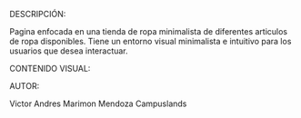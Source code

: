 DESCRIPCIÓN:

Pagina enfocada en una tienda de ropa minimalista de diferentes articulos de ropa disponibles. Tiene un entorno visual minimalista e intuitivo para los usuarios que desea interactuar.

CONTENIDO VISUAL:




AUTOR:

Victor Andres Marimon Mendoza
Campuslands
